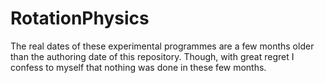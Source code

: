 # RotationPhysics
The real dates of these experimental programmes are a few months older than the authoring date of this repository. Though, with great regret I confess to myself that nothing was done in these few months.
